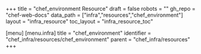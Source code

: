 +++
title = "chef_environment Resource"
draft = false
robots = ""
gh_repo = "chef-web-docs"
data_path = ["infra","resources","chef_environment"]
layout = "infra_resource"
toc_layout = "infra_resource_toc"

[menu]
  [menu.infra]
    title = "chef_environment"
    identifier = "chef_infra/resources/chef_environment"
    parent = "chef_infra/resources"
+++

<!-- The contents of this page are automatically generated from the chef_environment.yaml file in the data directory. -->
<!-- To suggest a change, edit the https://github.com/chef/chef/blob/main/lib/chef/resource/chef_environment.rb file
      and submit a pull request to the https://github.com/chef/chef repository. -->

